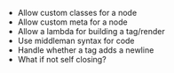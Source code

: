 - Allow custom classes for a node
- Allow custom meta for a node
- Allow a lambda for building a tag/render
- Use middleman syntax for code
- Handle whether a tag adds a newline
- What if not self closing?
